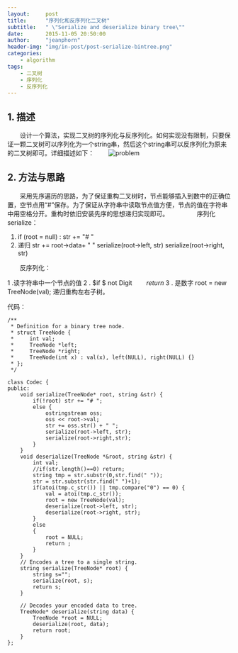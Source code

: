 ```yaml
---
layout:     post
title:      "序列化和反序列化二叉树"
subtitle:   " \"Serialize and deserialize binary tree\""
date:       2015-11-05 20:50:00
author:     "jeanphorn"
header-img: "img/in-post/post-serialize-bintree.png"
categories:
    - algorithm
tags:
    - 二叉树 
    - 序列化
    - 反序列化
---
```


<p id = "build"></p>

## 1. 描述
　　设计一个算法，实现二叉树的序列化与反序列化。如何实现没有限制，只要保证一颗二叉树可以序列化为一个string串，然后这个string串可以反序列化为原来的二叉树即可。详细描述如下：
　　![problem](http://img.blog.csdn.net/20151030105003302?watermark/2/text/aHR0cDovL2Jsb2cuY3Nkbi5uZXQv/font/5a6L5L2T/fontsize/400/fill/I0JBQkFCMA==/dissolve/70/gravity/SouthEast)

## 2. 方法与思路
　　采用先序遍历的思路，为了保证重构二叉树时，节点能够插入到数中的正确位置，空节点用“#”保存。为了保证从字符串中读取节点值方便，节点的值在字符串中用空格分开。重构时依旧安装先序的思想递归实现即可。
　　
　　序列化serialize：
　　

 1. if (root = null) : str += "# "
 2. 递归
	 str += root->data+ " "
	 serialize(root->left, str)
	 serialize(root->right, str)

　　反序列化：

 1 .读字符串中一个节点的值
 2 . $if $ not Digit
	    　　$return$
3 . 是数字
	root = new TreeNode(val);
   递归重构左右子树。

代码：

```
/**
 * Definition for a binary tree node.
 * struct TreeNode {
 *     int val;
 *     TreeNode *left;
 *     TreeNode *right;
 *     TreeNode(int x) : val(x), left(NULL), right(NULL) {}
 * };
 */

class Codec {
public: 
    void serialize(TreeNode* root, string &str) {
        if(!root) str += "# ";
        else {
            ostringstream oss;
            oss << root->val;
            str += oss.str() + " ";
            serialize(root->left, str);
            serialize(root->right,str);
        }   
    }   
    void deserialize(TreeNode *&root, string &str) {
        int val;
        //if(str.length()==0) return;
        string tmp = str.substr(0,str.find(" ")); 
        str = str.substr(str.find(" ")+1);
        if(atoi(tmp.c_str()) || tmp.compare("0") == 0) {
            val = atoi(tmp.c_str());
            root = new TreeNode(val); 
            deserialize(root->left, str);
            deserialize(root->right, str);
        }   
        else
        {   
            root = NULL;
            return ;
        }   
    }   
    // Encodes a tree to a single string.
    string serialize(TreeNode* root) {
        string s="";
        serialize(root, s); 
        return s;
    }   

    // Decodes your encoded data to tree.
    TreeNode* deserialize(string data) {
        TreeNode *root = NULL;
        deserialize(root, data);
        return root;
    }   
};

```

